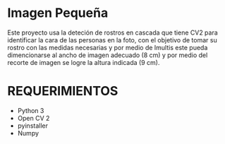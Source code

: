# Imagen Pequeña

Este proyecto usa la deteción de rostros en cascada que tiene CV2 para identificar la cara de las personas en la foto, con el objetivo de tomar su rostro con las medidas necesarias y por medio de Imultis este pueda dimencionarse al ancho de imagen adecuado (8 cm) y por medio del recorte de imagen se logre la altura indicada (9 cm).

# REQUERIMIENTOS

- Python 3
- Open CV 2
- pyinstaller
- Numpy

# 